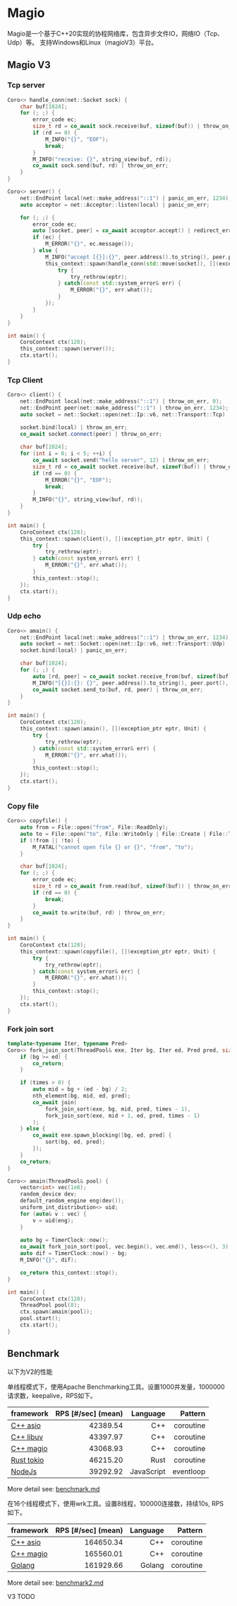 # Magio

Magio是一个基于C++20实现的协程网络库，包含异步文件IO，网络IO（Tcp、Udp）等。
支持Windows和Linux（magioV3）平台。

## Magio V3

### Tcp server

```cpp
Coro<> handle_conn(net::Socket sock) {
    char buf[1024];
    for (; ;) {
        error_code ec;
        size_t rd = co_await sock.receive(buf, sizeof(buf)) | throw_on_err;
        if (rd == 0) {
            M_INFO("{}", "EOF");
            break;
        }
        M_INFO("receive: {}", string_view(buf, rd));
        co_await sock.send(buf, rd) | throw_on_err;
    }
}

Coro<> server() {
    net::EndPoint local(net::make_address("::1") | panic_on_err, 1234);
    auto acceptor = net::Acceptor::listen(local) | panic_on_err;

    for (; ;) {
        error_code ec;
        auto [socket, peer] = co_await acceptor.accept() | redirect_err(ec);
        if (ec) {
            M_ERROR("{}", ec.message());
        } else {
            M_INFO("accept [{}]:{}", peer.address().to_string(), peer.port());
            this_context::spawn(handle_conn(std::move(socket)), [](exception_ptr eptr, Unit) {
                try {
                    try_rethrow(eptr);
                } catch(const std::system_error& err) {
                    M_ERROR("{}", err.what());
                }
            });
        }
    }
}

int main() {
    CoroContext ctx(128);
    this_context::spawn(server());
    ctx.start();
}
```

### Tcp Client

```cpp
Coro<> client() {
    net::EndPoint local(net::make_address("::1") | throw_on_err, 0);
    net::EndPoint peer(net::make_address("::1") | throw_on_err, 1234);
    auto socket = net::Socket::open(net::Ip::v6, net::Transport::Tcp) | throw_on_err;

    socket.bind(local) | throw_on_err;
    co_await socket.connect(peer) | throw_on_err;
 
    char buf[1024];
    for (int i = 0; i < 5; ++i) {
        co_await socket.send("hello server", 12) | throw_on_err;
        size_t rd = co_await socket.receive(buf, sizeof(buf)) | throw_on_err;
        if (rd == 0) {
            M_ERROR("{}", "EOF");
            break;
        }
        M_INFO("{}", string_view(buf, rd));
    }
}

int main() {
    CoroContext ctx(128);
    this_context::spawn(client(), [](exception_ptr eptr, Unit) {
        try {
            try_rethrow(eptr);
        } catch(const system_error& err) {
            M_ERROR("{}", err.what());
        }
        this_context::stop();
    });
    ctx.start();
}
```

### Udp echo

```cpp
Coro<> amain() {
    net::EndPoint local(net::make_address("::1") | throw_on_err, 1234);
    auto socket = net::Socket::open(net::Ip::v6, net::Transport::Udp) | throw_on_err;
    socket.bind(local) | panic_on_err;

    char buf[1024];
    for (; ;) {
        auto [rd, peer] = co_await socket.receive_from(buf, sizeof(buf)) | throw_on_err;
        M_INFO("[{}]:{}: {}", peer.address().to_string(), peer.port(), string_view(buf, rd));
        co_await socket.send_to(buf, rd, peer) | throw_on_err;
    }
}

int main() {
    CoroContext ctx(128);
    this_context::spawn(amain(), [](exception_ptr eptr, Unit) {
        try {
            try_rethrow(eptr);
        } catch(const std::system_error& err) {
            M_ERROR("{}", err.what());
        }
        this_context::stop();
    });
    ctx.start();    
}
```

### Copy file

```cpp
Coro<> copyfile() {
    auto from = File::open("from", File::ReadOnly);
    auto to = File::open("to", File::WriteOnly | File::Create | File::Truncate);
    if (!from || !to) {
        M_FATAL("cannot open file {} or {}", "from", "to");
    }

    char buf[1024];
    for (; ;) {
        error_code ec;
        size_t rd = co_await from.read(buf, sizeof(buf)) | throw_on_err;
        if (rd == 0) {
            break;
        }
        co_await to.write(buf, rd) | throw_on_err;
    }
}

int main() {
    CoroContext ctx(128);
    this_context::spawn(copyfile(), [](exception_ptr eptr, Unit) {
        try {
            try_rethrow(eptr);
        } catch(const system_error& err) {
            M_ERROR("{}", err.what());
        }
        this_context::stop();
    });
    ctx.start();
}
```

### Fork join sort

```cpp
template<typename Iter, typename Pred>
Coro<> fork_join_sort(ThreadPool& exe, Iter bg, Iter ed, Pred pred, size_t times) {
    if (bg >= ed) {
        co_return;
    }

    if (times > 0) {
        auto mid = bg + (ed - bg) / 2;
        nth_element(bg, mid, ed, pred);
        co_await join(
            fork_join_sort(exe, bg, mid, pred, times - 1),
            fork_join_sort(exe, mid + 1, ed, pred, times - 1)
        );
    } else {
        co_await exe.spawn_blocking([bg, ed, pred] {
            sort(bg, ed, pred);
        });
    }
    co_return;
}

Coro<> amain(ThreadPool& pool) {
    vector<int> vec(1e8);
    random_device dev;
    default_random_engine eng(dev());
    uniform_int_distribution<> uid;
    for (auto& v : vec) {
        v = uid(eng);
    }
    
    auto bg = TimerClock::now();
    co_await fork_join_sort(pool, vec.begin(), vec.end(), less<>(), 3);
    auto dif = TimerClock::now() - bg;
    M_INFO("{}", dif);

    co_return this_context::stop();
}

int main() {
    CoroContext ctx(128);
    ThreadPool pool(8);
    ctx.spawn(amain(pool));
    pool.start();
    ctx.start();
}
```

## Benchmark

以下为V2的性能

单线程模式下，使用Apache Benchmarking工具。设置1000并发量，1000000请求数，keepalive，RPS如下。

| framework      |  RPS [#/sec] (mean) | Language |   Pattern |
|----------------|--------------------:| --------: |----------:|
| [C++ asio](docs/benchmark.md#cpp-asio)        | 42389.54  | C++           | coroutine |
| [C++ libuv](docs/benchmark.md#cpp-libuv)      | 43397.97  | C++           | coroutine |
| [C++ magio](docs/benchmark.md#cpp-magio)      | 43068.93  | C++           | coroutine |
| [Rust tokio](docs/benchmark.md#rust-tokio)    | 46215.20  | Rust          | coroutine |
| [NodeJs](docs/benchmark.md#nodejs)            | 39292.92  | JavaScript    | eventloop |

More detail see: [benchmark.md](docs/benchmark.md)

在16个线程模式下，使用wrk工具。设置8线程，100000连接数，持续10s, RPS如下。

| framework      |  RPS [#/sec] (mean) | Language |   Pattern |
|----------------|--------------------:| --------: |----------:|
| [C++ asio](docs/benchmark2.md#cpp-asio)        | 164650.34  | C++           | coroutine |
| [C++ magio](docs/benchmark2.md#cpp-magio)      | 165560.01  | C++           | coroutine |
| [Golang](docs/benchmark2.md#golang)            | 161929.66  | Golang        | coroutine |

More detail see: [benchmark2.md](docs/benchmark2.md)

V3 TODO
